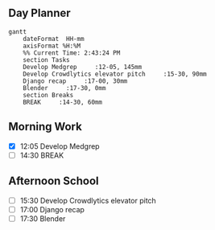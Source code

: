 ## Day Planner
```mermaid
gantt
    dateFormat  HH-mm
    axisFormat %H:%M
    %% Current Time: 2:43:24 PM
    section Tasks
    Develop Medgrep     :12-05, 145mm
    Develop Crowdlytics elevator pitch     :15-30, 90mm
    Django recap     :17-00, 30mm
    Blender     :17-30, 0mm
    section Breaks
    BREAK     :14-30, 60mm
```

## Morning Work
- [x] 12:05 Develop Medgrep
- [ ] 14:30 BREAK

## Afternoon School
- [ ] 15:30 Develop Crowdlytics elevator pitch
- [ ] 17:00 Django recap
- [ ] 17:30 Blender